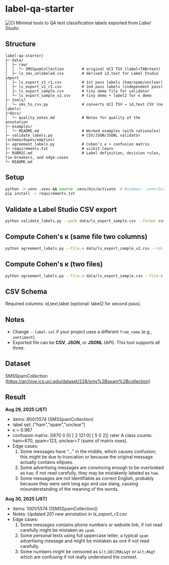 # label-qa-starter
![CI](https://github.com/Jubel9/label-qa-starter/actions/workflows/ci.yml/badge.svg)
Minimal tools to QA text classification labels exported from *Label Studio*.

## Structure
```
label-qa-starter/
├─ data/
│  ├─ raw/
│  │  └─ SMSSpamCollection        # original UCI TSV (label<TAB>text)
│  ├─ ls_sms_unlabeled.csv        # derived id,text for Label Studio import
│  ├─ ls_export_v1_r1.csv         # 1st pass labels (ham/spam/unclear)
│  ├─ ls_export_v1_r2.csv         # 2nd pass labels (independent pass)
│  ├─ ls_export_sample.csv        # tiny demo file for validator
│  └─ ls_export_sample_v2.csv     # tiny demo + label2 for κ demo
├─ tools/
│  └─ sms_to_csv.py               # converts UCI TSV → id,text CSV (no labels)
├─docs/
│  └─ quality_notes.md            # Notes for quality of the annotation
├─ examples/
│  └─ README.md                   # Worked examples (with rationales)
├─ validate_labels.py             # CSV/JSON/JSONL validator (schema/dupes/empties)
├─ agreement_labels.py            # Cohen’s κ + confusion matrix
├─ requirements.txt               # scikit-learn
├─ RUBRIC.md                      # Label definition, decision rules, tie-breakers, and edge-cases
└─ README.md
```

## Setup
```bash
python -m venv .venv && source .venv/bin/activate  # Windows: .venv\Scripts\activate
pip install -r requirements.txt
```

## Validate a Label Studio CSV export
```bash
python validate_labels.py --path data/ls_export_sample.csv --format csv --id-col id --text-col text --label-col label
```

## Compute Cohen's κ (same file two columns)
```bash
python agreement_labels.py --file-a data/ls_export_sample_v2.csv --col-a label --col-b label2
```

## Compute Cohen's κ (two files)
```bash
python agreement_labels.py --file-a data/ls_export_sample.csv --file-b data/ls_export_sample_v2.csv --col-a label --col-b label
```

## CSV Schema
Required columns: id,text,label (optional: label2 for second pass).

## Notes
- Change `--label-col` if your project uses a different `from_name` (e.g., `sentiment`).
- Exported file can be **CSV**, **JSON**, or **JSONL** (API). This tool supports all three.

## Dataset
SMSSpamCollection (https://archive.ics.uci.edu/dataset/228/sms%2Bspam%2Bcollection)

## Result
**Aug 29, 2025 (JST)**
- items: 800/5574 (SMSSpamCollection)
- label set: ["ham","spam","unclear"]
- κ = 0.967
- confusion matrix:
    [[670   0   0]
    [  2 121   0]
    [  5   0   2]]
    rater A class counts: ham=670, spam=123, unclear=7 (sums of matrix rows).
- Edge cases:
    1. Some messages have “…” in the middle, which causes confusion; this might be due to truncation or because the original message actually contains ellipses.
    2. Some advertising messages are convincing enough to be overlooked as `ham`; if not read carefully, they may be mistakenly labeled as `ham`.
    3. Some messages are not identifiable as correct English, probably because they were sent long ago and use slang, causing misunderstanding of the meaning of the words.
    
**Aug 30, 2025 (JST)**
- Items: 1001/5574 ((SMSSpamCollection))
- Notes: Updated 201 new annotation in *ls_export_r3.csv*
- Edge cases:
    1. Some messages contains phone numbers or website link, if not read carefully might be mistaken as `spam`.
    2. Some personal texts using full uppercase letter, a typical `spam` advertising message and might be mistaken as one if not read carefully.
    3. Some numbers might be censored as `&lt;DECIMAL&gt` or `&lt;#&gt` which are confusing if not really understand the context.